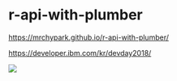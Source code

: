 # r-api-with-plumber

<https://mrchypark.github.io/r-api-with-plumber/>

<https://developer.ibm.com/kr/devday2018/>

![](https://user-images.githubusercontent.com/6179259/48457488-4501e500-e806-11e8-8f42-d585beb485c9.png)
